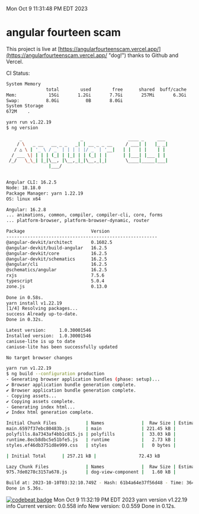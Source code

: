 Mon Oct  9 11:31:48 PM EDT 2023

# angular fourteen scam


This project is live at [https://angularfourteenscam.vercel.app/](https://angularfourteenscam.vercel.app/ "dog!") thanks to Github and Vercel.

CI Status: 

```bash
System Memory
               total        used        free      shared  buff/cache   available
Mem:            15Gi       1.2Gi       7.7Gi       257Mi       6.3Gi        13Gi
Swap:          8.0Gi          0B       8.0Gi
System Storage
672M	.
```
```bash
yarn run v1.22.19
$ ng version

     _                      _                 ____ _     ___
    / \   _ __   __ _ _   _| | __ _ _ __     / ___| |   |_ _|
   / △ \ | '_ \ / _` | | | | |/ _` | '__|   | |   | |    | |
  / ___ \| | | | (_| | |_| | | (_| | |      | |___| |___ | |
 /_/   \_\_| |_|\__, |\__,_|_|\__,_|_|       \____|_____|___|
                |___/
    

Angular CLI: 16.2.5
Node: 18.18.0
Package Manager: yarn 1.22.19
OS: linux x64

Angular: 16.2.8
... animations, common, compiler, compiler-cli, core, forms
... platform-browser, platform-browser-dynamic, router

Package                         Version
---------------------------------------------------------
@angular-devkit/architect       0.1602.5
@angular-devkit/build-angular   16.2.5
@angular-devkit/core            16.2.5
@angular-devkit/schematics      16.2.5
@angular/cli                    16.2.5
@schematics/angular             16.2.5
rxjs                            7.5.6
typescript                      5.0.4
zone.js                         0.13.0
    
Done in 0.58s.
yarn install v1.22.19
[1/4] Resolving packages...
success Already up-to-date.
Done in 0.32s.
```
```bash
Latest version:     1.0.30001546
Installed version:  1.0.30001546
caniuse-lite is up to date
caniuse-lite has been successfully updated

No target browser changes
```
```bash
yarn run v1.22.19
$ ng build --configuration production
- Generating browser application bundles (phase: setup)...
✔ Browser application bundle generation complete.
✔ Browser application bundle generation complete.
- Copying assets...
✔ Copying assets complete.
- Generating index html...
✔ Index html generation complete.

Initial Chunk Files           | Names              |  Raw Size | Estimated Transfer Size
main.6597f37ebc80483b.js      | main               | 221.45 kB |                60.50 kB
polyfills.8a7343af4bb1c815.js | polyfills          |  33.03 kB |                10.66 kB
runtime.8ecb8dbc5e51bfe5.js   | runtime            |   2.73 kB |                 1.27 kB
styles.ef46db3751d8e999.css   | styles             |   0 bytes |                       -

| Initial Total      | 257.21 kB |                72.43 kB

Lazy Chunk Files              | Names              |  Raw Size | Estimated Transfer Size
975.7de0278c3157a678.js       | dog-view-component |   1.60 kB |               804 bytes

Build at: 2023-10-10T03:32:10.749Z - Hash: 61b4a64e37f56d48 - Time: 3648ms
Done in 5.36s.
```
[![codebeat badge](https://codebeat.co/badges/8cb3c84a-d002-4f78-98dd-3540260c751a)](https://codebeat.co/projects/github-com-kfedora-angularfourteenscam-master)
Mon Oct  9 11:32:19 PM EDT 2023
yarn version v1.22.19
info Current version: 0.0.558
info New version: 0.0.559
Done in 0.12s.
